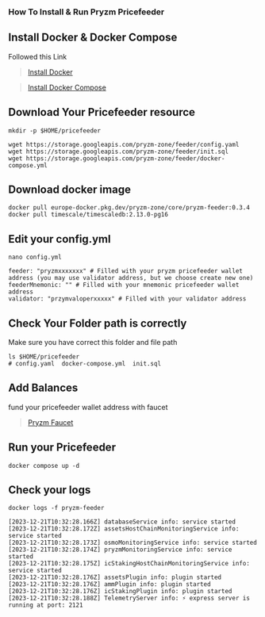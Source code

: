 
### How To Install & Run Pryzm Pricefeeder

## Install Docker & Docker Compose

Followed this Link

>[Install Docker](https://www.digitalocean.com/community/tutorials/how-to-install-and-use-docker-on-ubuntu-22-04)

>[Install Docker Compose](https://www.digitalocean.com/community/tutorials/how-to-install-and-use-docker-compose-on-ubuntu-22-04)

## Download Your Pricefeeder resource

```
mkdir -p $HOME/pricefeeder

wget https://storage.googleapis.com/pryzm-zone/feeder/config.yaml
wget https://storage.googleapis.com/pryzm-zone/feeder/init.sql
wget https://storage.googleapis.com/pryzm-zone/feeder/docker-compose.yml
```

## Download docker image
```
docker pull europe-docker.pkg.dev/pryzm-zone/core/pryzm-feeder:0.3.4
docker pull timescale/timescaledb:2.13.0-pg16
```

## Edit your config.yml

```
nano config.yml
```
```
feeder: "pryzmxxxxxxx" # Filled with your pryzm pricefeeder wallet address (you may use validator address, but we choose create new one)
feederMnemonic: "" # Filled with your mnemonic pricefeeder wallet address
validator: "przymvaloperxxxxx" # Filled with your validator address
```
## Check Your Folder path is correctly
Make sure you have correct this folder and file path
```
ls $HOME/pricefeeder
# config.yaml  docker-compose.yml  init.sql
```

## Add Balances
fund your pricefeeder wallet address with faucet
> [Pryzm Faucet](https://testnet.pryzm.zone/faucet)

## Run your Pricefeeder
```
docker compose up -d
```

## Check your logs
```
docker logs -f pryzm-feeder
```
```
[2023-12-21T10:32:28.166Z] databaseService info: service started
[2023-12-21T10:32:28.172Z] assetsHostChainMonitoringService info: service started
[2023-12-21T10:32:28.173Z] osmoMonitoringService info: service started
[2023-12-21T10:32:28.174Z] pryzmMonitoringService info: service started
[2023-12-21T10:32:28.175Z] icStakingHostChainMonitoringService info: service started
[2023-12-21T10:32:28.176Z] assetsPlugin info: plugin started
[2023-12-21T10:32:28.176Z] ammPlugin info: plugin started
[2023-12-21T10:32:28.176Z] icStakingPlugin info: plugin started
[2023-12-21T10:32:28.188Z] TelemetryServer info: ⚡️ express server is running at port: 2121
```
